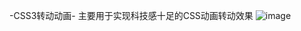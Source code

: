 -CSS3转动动画-
主要用于实现科技感十足的CSS动画转动效果
![image](https://github.com/LeavesAndLulu/-CSS3-/assets/149245999/0573c6be-bf18-4752-a30a-a31bb72aebf0)
